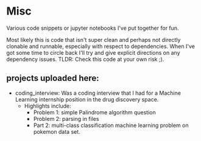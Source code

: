 # Misc
Various code snippets or jupyter notebooks I've put together for fun.

Most likely this is code that isn't super clean and perhaps not directly clonable and runnable, especially with respect to dependencies. When I've got some time to circle back I'll try and give explicit directions on any dependency issues.
TLDR: Check this code at your own risk ;).

## projects uploaded here:
- coding_interview: Was a coding interview that I had for a Machine Learning internship position in the drug discovery space.
  - Highlights include:
    - Problem 1: simple Palindrome algorithm question
    - Problem 2: parsing in files
    - Part 2: multi-class classification machine learning problem on pokemon data set.
